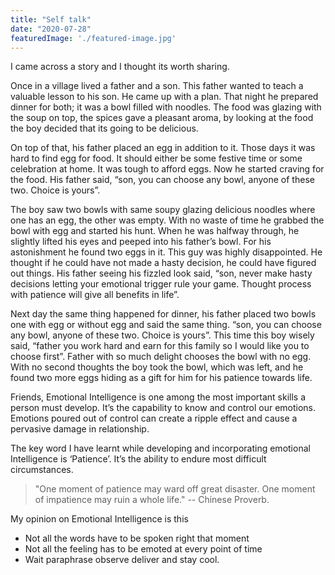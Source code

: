 ```yaml
---
title: "Self talk"
date: "2020-07-28"
featuredImage: './featured-image.jpg'
---
```


I came across a story and I thought its worth sharing. 

Once in a village lived a father and a son. This father wanted to teach a valuable lesson to his son. He came up with a plan. That night he prepared dinner for both; it was a bowl filled with noodles. The food was glazing with the soup on top, the spices gave a pleasant aroma, by looking at the food the boy decided that its going to be delicious. 

On top of that, his father placed an egg in addition to it. Those days it was hard to find egg for food. It should either be some festive time or some celebration at home. It was tough to afford eggs. Now he started craving for the food. His father said, “son, you can choose any bowl, anyone of these two. Choice is yours”. 

The boy saw two bowls with same soupy glazing delicious noodles where one has an egg, the other was empty. With no waste of time he grabbed the bowl with egg and started his hunt. When he was halfway through, he slightly lifted his eyes and peeped into his father’s bowl. For his astonishment he found two eggs in it. This guy was highly disappointed. He thought if he could have not made a hasty decision, he could have figured out things. His father seeing his fizzled look said, “son, never make hasty decisions letting your emotional trigger rule your game. Thought process with patience will give all benefits in life”. 

Next day the same thing happened for dinner, his father placed two bowls one with egg or without egg and said the same thing. “son, you can choose any bowl, anyone of these two. Choice is yours”. This time this boy wisely said, “father you work hard and earn for this family so I would like you to choose first”. Father with so much delight chooses the bowl with no egg. With no second thoughts the boy took the bowl, which was left, and he found two more eggs hiding as a gift for him for his patience towards life.

Friends, Emotional Intelligence is one among the most important skills a person must develop. It’s the capability to know and control our emotions. Emotions poured out of control can create a ripple effect and cause a pervasive damage in relationship.

The key word I have learnt while developing and incorporating emotional Intelligence is ‘Patience’. It’s the ability to endure most difficult circumstances. 

> "One moment of patience may ward off great disaster. One moment of impatience may ruin a whole life." -- Chinese Proverb.

My opinion on Emotional Intelligence is this

- Not all the words have to be spoken right that moment
- Not all the feeling has to be emoted at every point of time
- Wait paraphrase observe deliver and stay cool.

